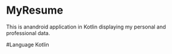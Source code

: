 # MyResume
This is anandroid application in Kotlin displaying my personal and professional data.

#Language
Kotlin
